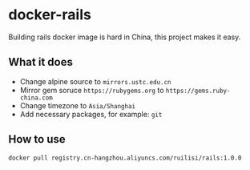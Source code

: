 # docker-rails

Building rails docker image is hard in China, this project makes it easy.


## What it does
* Change alpine source to `mirrors.ustc.edu.cn`
* Mirror gem soruce `https://rubygems.org` to `https://gems.ruby-china.com`
* Change timezone to `Asia/Shanghai`
* Add necessary packages, for example: `git`

## How to use
`docker pull registry.cn-hangzhou.aliyuncs.com/ruilisi/rails:1.0.0`
